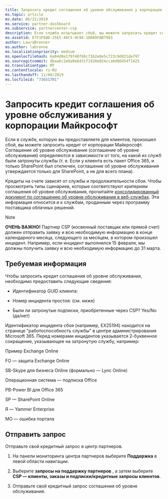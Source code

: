 ```yaml
---
title: Запросить кредит соглашения об уровне обслуживания у корпорации Майкрософт | Центр партнеров
ms.topic: article
ms.date: 06/21/2019
ms.service: partner-dashboard
ms.subservice: partnercenter-csp
description: Если служба испытывает сбой, вы можете запросить кредит соглашения об уровне обслуживания для клиента.
ms.assetid: E7F1F68D-25E5-46C5-9C98-1D0A9FAB7993
author: LauraBrenner
ms.author: labrenne
ms.localizationpriority: medium
ms.openlocfilehash: 6a04d8e179f48f60c71b2e0e5c723c9d821de797
ms.sourcegitcommit: dbaa6c2e8a0e6431f1420e024cca6d0dd54f1425
ms.translationtype: MT
ms.contentlocale: ru-RU
ms.lasthandoff: 11/06/2019
ms.locfileid: "73651701"
---
```

# <a name="request-an-sla-credit-from-microsoft"></a>Запросить кредит соглашения об уровне обслуживания у корпорации Майкрософт 

Если в службе, которую вы предоставляете для клиентов, произошел сбой, вы можете запросить кредит от корпорации Майкрософт. Соглашение об уровне обслуживания (соглашение об уровне обслуживания) определяются в зависимости от того, на какой из служб были затронуты службы (т. е. Если у клиента есть пакет Office 365, и только SharePoint был отключен, соглашение об уровне обслуживания утверждается только для SharePoint, а не для всего плана).

Кредиты на счете зависят от службы и продолжительности сбоя. Чтобы просмотреть типы сценариев, которые соответствуют критериям соглашения об уровне обслуживания, прочитайте [консолидированный документ по соглашению об уровне обслуживания в веб-службах](http://www.microsoftvolumelicensing.com/DocumentSearch.aspx?Mode=3&DocumentTypeId=37). Эта информация относится и к службам, проданным через программу поставщика облачных решений.

>[!Note]
>**ОЧЕНЬ ВАЖНО!** Партнер CSP (косвенный поставщик или прямой счет) должен отправить заявку и всю необходимую информацию в конце календарного месяца, следующего за месяцем, в котором произошел инцидент. Например, если инцидент выполнялся 15 февраля, мы должны получить заявку и всю необходимую информацию до 31 марта. 

## <a name="required-information"></a>Требуемая информация


Чтобы запросить кредит соглашения об уровне обслуживания, необходимо предоставить следующие сведения: 

- Идентификатор GUID клиента: 

- Номер инцидента простоя: (см. ниже)

- Были ли затронутые подписки, приобретенные через CSP? Yes/No (да/нет)

Идентификатор инцидента сбоя (например, EX25194) находится на странице "работоспособность службы" в центре администрирования Microsoft 365. Перед номерами инцидентов указывается 2-буквенное сокращение, указывающее на затронутую службу, например:

Пример Exchange Online

FO — защита Exchange Online

SB-Skype для бизнеса Online (формально — Lync Online)

Операционная система — подписка Office

PB-Power BI для Office 365

SP — SharePoint Online

Я — Yammer Enterprise

MO — ошибка портала

## <a name="submit-a-request"></a>Отправить запрос

Отправьте свой кредитный запрос в центр партнеров.

1. На панели мониторинга центра партнеров выберите **Поддержка** в левой области навигации.

2. Выберите **запросы на поддержку партнеров** , а затем выберите **CSP — клиенты, заказы и подписки/кредитные запросы клиентов**.

3. Отправьте свой кредитный запрос соглашения об уровне обслуживания.






